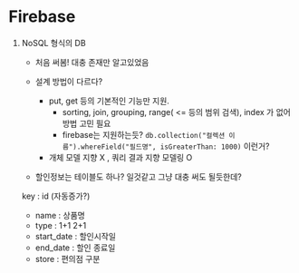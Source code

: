 # Firebase
1. NoSQL 형식의 DB
    - 처음 써봄! 대충 존재만 알고있었음
    - 설계 방법이 다르다?
        - put, get 등의 기본적인 기능만 지원.
            - sorting, join, grouping, range( <= 등의 범위 검색), index 가 없어 방법 고민 필요
            - firebase는 지원하는듯? `db.collection("컬렉션 이름").whereField("필드명", isGreaterThan: 1000)` 이런거?  
        - 개체 모델 지향 X , 쿼리 결과 지향 모델링 O

    - 할인정보는 테이블도 하나? 일것같고 그냥 대충 써도 될듯한데?

    key : id (자동증가?)
    - name : 상품명
    - type : 1+1 2+1
    - start_date : 할인시작일
    - end_date : 할인 종료일
    - store : 편의점 구분